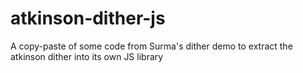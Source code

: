 # atkinson-dither-js
A copy-paste of some code from Surma's dither demo to extract the atkinson dither into its own JS library
